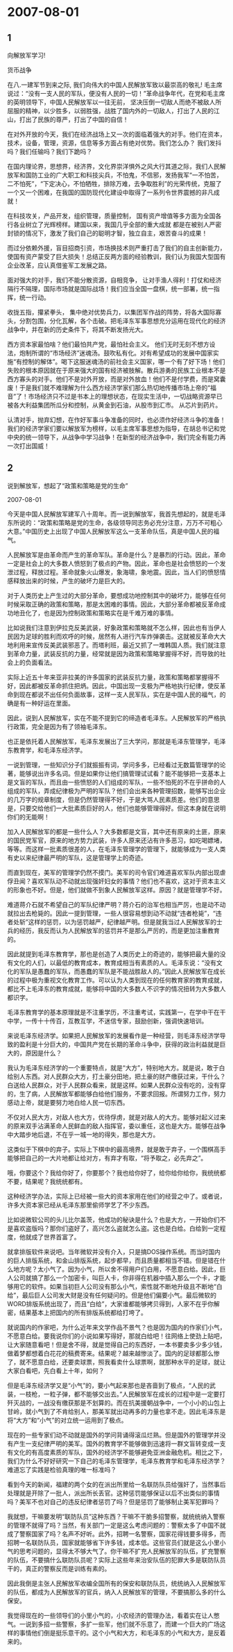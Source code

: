 # 2007-08-01

## 1

向解放军学习!

货币战争

在八.一建军节到来之际, 我们向伟大的中国人民解放军致以最崇高的敬礼! 毛主席说过：“没有一支人民的军队，便没有人民的一切！”革命战争年代，在党和毛主席的英明领导下，中国人民解放军以一往无前， 坚决压倒一切敌人而绝不被敌人所屈服的精神，以少胜多，以弱胜强，战胜了国内外的一切敌人，打出了人民的江山，打出了民族的尊严，打出了中国的自信！

在对外开放的今天，我们在经济战场上又一次的面临着强大的对手。他们在资本，技术，设备，管理，资源，信息等多方面占有绝对优势。我们怎么办？ 我们发抖吗？我们任输吗？我们下跪吗？

在国内理论界，思想界，经济界，文化界崇洋惧外之风大行其道之际，我们人民解放军和国防工业的广大职工和科技尖兵，不怕鬼，不信邪，发扬我军“一不怕苦，二不怕死”，“下定决心，不怕牺牲，排除万难，去争取胜利”的光荣传统，克服了一个又一个困难，在我国的国防现代化建设中取得了一系列令世界震撼的非凡成就！

在科技攻关，产品开发，组织管理，质量控制， 国有资产增值等多方面为全国各行各业树立了光辉榜样。建国以来，我国几乎全部的重大成就 都是在被别人严密封锁的情况下，激发了我们自己的聪明才智，独立自主，艰苦奋斗的成果！

而过分依赖外援，盲目招商引资，市场换技术则严重打击了我们的自主创新能力，使国有资产蒙受了巨大损失！总结正反两方面的经验教训，我们认为我国大型国有企业改革，应认真借鉴军工发展之路。

面对强大的对手，我们不能分散资源，自相竞争， 让对手渔人得利！打仗和经济隔行不隔理，国际市场就是国际战场！我们应当全国一盘棋，统一部署，统一指挥，统一行动。

收拢五指，攥紧拳头， 集中绝对优势兵力，以集团军作战的阵势，将各大国际寡头，分割包围，分化瓦解，各个击破。把毛泽东军事思想充分运用在现代化的经济战争中，并在新的历史条件下，将其不断发扬光大。

西方资本家最怕啥？他们最怕共产党，最怕社会主义。 他们无时无刻不想方设法，炮制所谓的“市场经济”迷魂汤。鼓吹私有化。对有希望成功的发展中国家实施“有控制的解体”。喝下这服迷魂汤的前社会主义国家，哪一个有了好下场！他们失败的根本原因就在于原来强大的国有经济被肢解。散兵游勇的民族工业根本不是西方寡头的对手。他们不是对外开放，而是对外放血！他们不是付学费，而是窝囊废！于是我们就不难理解为什么西方经济学家们那么热切地传播市场上帝的“福音”了！市场经济只不过是书本上的理想状态，在现实生活中，一切战略资源早已被各大利益集团所瓜分和控制，从黄金到石油，从股市到汇市。 从芯片到药片。

认清对手，抛弃幻想，在作好军事斗争准备的同时，也必须作好经济斗争的准备！我们的经济学家们要以解放军为榜样，以毛主席军事思想为指导，在胡总书记和党中央的统一领导下，从战争中学习战争！在新型的经济战争中，我们完全有能力再一次打出国威！

## 2

说到解放军，想起了“政策和策略是党的生命”  

2007-08-01 

今天是中国人民解放军建军八十周年。而一说到解放军，我首先想起的，就是毛泽东所说的：“政策和策略是党的生命，各级领导同志务必充分注意，万万不可粗心大意。”中国历史上出现了中国人民解放军这么一支革命队伍，真是中国人民的福气。

人民解放军是由革命而产生的革命军队。革命是什么？是暴烈的行动。因此，革命一定是社会上的大多数人愤怒到了极点的产物。因此，革命也是社会愤怒的一个发泄过程，释放过程。革命就象火山爆发，象海啸，象地震。因此，当人们的愤怒情感释放出来的时候，产生的破坏力是巨大的。

对于人类历史上产生过的大部分革命，要想成功地控制其中的破坏力，能够在任何时候采取正确的政策和策略，那是太困难的事情。因此，大部分革命都被反革命成功地丑化了，也是因为控制政策和策略实在是千难万难的事情。

比如说我们注意到伊拉克反美武装，好象政策和策略就不怎么样，因此也有当伊人民因为足球的胜利而欢呼的时候，居然有人进行汽车炸弹袭击。这就被反革命大大地利用来宣传反美武装邪恶了。而塔利班，最近又抓了一堆韩国人质。我们就注意到革命力量，武装反抗的力量，经常就是因为政策和策略掌握得不好，而导致的社会上的负面看法。

实际上近五十年来亚非拉美的许多国家的武装反抗力量，政策和策略都掌握得不好，因此都被反革命抓住把炳。因此，中国出现一支极为严格地执行纪律，使反革命到现在都说不出任何负面故事，这样一支人民军队，实在是中国人民的福气，的确是有一种好运在里面。

因此，说到人民解放军，实在不能不提到它的缔造者毛泽东。人民解放军的严格执行政策，完全是因为有了领袖毛泽东。

也正是依托着人民解放军，毛泽东发展出了三大学问，那就是毛泽东管理学，毛泽东教育学，和毛泽东经济学。

一说到管理，一些知识分子们就振振有词，学问多多，已经看过无数篇管理学的论著，能够说出许多名词。但是如果你让他们搞管理试试看？能不能够把一支基本上是文盲的军队，而且由一些愤怒的人们组成的军队，一些不怕死的不在乎拼命的人组成的军队，弄成纪律极为严明的军队？他们会出来各种管理招数，能够写出企业的几万字的规章制度，但是仍然管理得不好，于是大骂人民素质差。他们的意思是，只要交给他们一大批素质巨好的人，他们也能够管理得好。但这本身就在说明你们的无能啊！

加入人民解放军的都是一些什么人？大多数都是文盲，其中还有原来的土匪，原来的国民党军官，原来的地方势力武装，许多人原来还沾有许多恶习，如吃喝嫖堵，等等。而这样一批素质很差的人，在毛泽东管理学的管理下，就能够成为一支人类有史以来纪律最严明的军队，这是管理学上的奇迹。

而直到现在，美军的管理学仍然不摸门。美军的司令官们难道喜欢军队内部出现虐俘丑闻？喜欢军队动不动就出现强奸妇女的事情？他们也不喜欢，这对于资本主义的形象也不好。但是，他们就做不到象人民解放军这样。原因？就是管理学不好。

难道蒋介石就不希望自己的军队纪律严明？蒋介石的治军也相当严厉，也是动不动就拉出去枪毙的。因此一提到管理，一些人很容易想到动不动就“违者枪毙”，“违者处斩”这样的惩罚，以为惩罚越严，纪律越严明。但是就我当过人民解放军的士兵的经历，我反而认为人民解放军的惩罚并不是那么严厉的，而是更加注重教育的。

因此就提到毛泽东教育学，那也是创造了人类历史上的奇迹的，能够把最大量的没有文化的人们，以最低的教育成本，教育成相当有素质的人。毛泽东说：“没有文化的军队是愚蠢的军队，而愚蠢的军队是不能战胜敌人的。”因此人民解放军在成长的过程中极为重视文化教育工作。可以认为人类到现在的任何教育家的教育成就，都比不上毛泽东的教育成就，能够将中国的大多数人不识字的情况扭转为大多数人都识字。

毛泽东教育学的基本原理就是不注重学历，不注重考试，实践第一，在学中干在干中学，一传十十传百，互教互学，不迷信专家，鼓励创新，强调快速培训。

来说毛泽东经济学。如果把人民解放军的发展看作是一种经营，则毛泽东经济学导致的盈利是十分巨大的，中国共产党在长期的革命斗争中，获得的政治利益就是巨大的，原因是什么？

我认为毛泽东经济学的一个重要特点，就是“大方”，特别地大方。就是说，敢于白给别人东西。对人民群众大方，打土豪分田地，把土豪的财产缴获过来，干什么？白送给人民群众，对于人民群众看来，就是这样。如果人民群众没有吃的，没有穿的，生了病，人民解放军都能够白给他们服务，不要求回报。所谓努力工作，努力感动上帝，就是要努力地白给人民一切东西。

不仅对人民大方，对敌人也大方，优待俘虏，就是对敌人的大方。能够对起义过来的原来双手沾满革命人民鲜血的敌人指挥官，委以重任，这也是大方。能够在战争中大踏步地后退，不在乎一城一地的得失，那也是大方。

这类似于下棋中的弃子。实际上下棋中的最高境界，就是敢于弃子，一个围棋高手能够把自己的一大片地都让给对方，有弃才有取，“将予取之，必先弃之”。

哦，你要这个？我给你好了，你要那个？我也给你好了，给你给你给你，我统统都不要，结果呢？我统统都有。

这种经济学办法，实际上已经被一些大的资本家用在他们的经营之中了。或者说，许多大资本家已经从毛泽东那里偷师学艺了不少东西。

比如说微软公司的头儿比尔盖茨，他成功的秘诀是什么？也是大方，一开始你们不是喜欢盗版吗？那你们盗好了，高兴怎么盗就怎么盗。这也是白给。白给到一定程度，他就成了世界首富了。

就拿排版软件来说吧。当年微软并没有介入，只是搞DOS操作系统。而当时国内的巨人排版系统，和金山排版系统，起步都早，而且质量都相当不错。但是错在什么地方呢？太小气了。因为小气，所以舍不得用户们白用，不愿意白给。因此，巨人公司就搞了那么一个加密卡，叫巨人卡，你非得在机器中插入那么一个卡，才能够用它的软件。如果当初巨人公司没有那么小气，索性就不断地升级且不断地“白给”，最后巨人公司发大财是没有任何疑问的。但是他们偏要小气。最后微软的WORD排版系统出现了，而且“白给”，大家谁都能够拷贝得到，人家不在乎你解密，结果基本上把国内的所有排版系统都给打垮了。

就说国内的作家吧，为什么近年来文学作品不景气？也是因为国内的作家们小气，不愿意白给。要我说你们的小说如果写得好，那就白给吧！往网络上使劲上贴吧，让大家随意看吧！但是舍不得，就是觉得自己的东西好，一本书要卖多少多少钱，做着梦都想着白花花的稿费寄来。结果呢？越来越惨淡了。国内的足球都那么惨了，就不愿意白给，还要卖球票，照我看卖什么球票啊，就那种水平的足球，就让大家白看吧，先白看上十年，如何？

但是毛泽东经济学又是“小气”的，要小气起来那也是吝啬到了极点，“人民的武装，一枝枪，一粒子弹，都不能够交出去。”人民解放军在成长的过程中是一定要打歼灭战的，一战没有缴获那是不划算的。而在抗美援朝战争中，一个小小的山包上甘岭，就小气到了不肯给别人，那美军就出动再多的力量也拿不走。因此毛泽东是将“大方”和“小气”的对立统一运用到了极点。

现在的一些专家们动不动就是国外的学问背诵得滚瓜烂熟。但是国外的管理学并没有产生一支纪律严明的美军。国外的教育学不能够做到迅速将一群文盲转变成一支有文化的有高度素质的军队，国外的经济学不能够避免亚洲金融危机。相比之下，我们为什么不好好研究一下自己的毛泽东管理学，毛泽东教育学和毛泽东经济学？难道忘了实践是检验真理的唯一标准吗？

看到今天的新闻，福建的两个女的在派出所里给一名联防队员给强奸了，当然事后处理就是开除了一批人，派出所长丢官。这种惩罚能够保证以后不出类似的事情吗？美军不也对自己的违反纪律者惩罚了吗？但是惩罚了能够制止美军犯罪吗？

我就想，干嘛要发明“联防队员”这种东西？干嘛不干脆多招警察，就统统纳入警察的管理不就得了吗？当然，有关部门一定是这么考虑问题的：警察太多了中国不就成了警察国家了吗？名声不好听。此外，招聘一名警察，国家花得钱要多得多，而招聘一名联防队员，国家就能够省下许多钱，成本低。这些官员们就是这么小里小气的思考问题的，显得太不够大气了。你干嘛不扩充人民解放军的队伍，扩充警察的队伍，不要搞什么联防队员呢？实际上这些年来治安队伍的犯罪大多是联防队员干的，真正的警察反而是训练有素的。

因此我倒是主张人民解放军收编全国所有的保安和联防队员，统统纳入人民解放军的队伍，都成为人民解放军的官兵，纳入人民解放军的管理，不要搞那么多的什么保安。

我觉得现在的一些领导们的小里小气的，小农经济的管理办法，看着实在让人憋气。一说到多招一些警察，多扩一些军，他们就不乐意了，而建一个巨大的广场这样的事情他们倒是挺乐意干的。这个小气和大方，和毛泽东的小气和大方，是反着来的。

